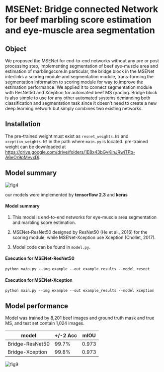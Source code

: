 # MSENet: Bridge connected Network for beef marbling score estimation and eye-muscle area segmentation

 
## Object

We proposed the MSENet for end-to-end networks without any pre
or post processing step, implementing segmentation of beef eye-muscle area and estimation of marblingscore.In particular, the bridge block in the MSENet interlinks a scoring module and segmentation module, trans-forming the segmentation information to scoring module for way to improve the estimation performance. We applied it to connect segmentation module with ResNet50 and Xception for automated beef MS grading. Bridge block is also simple to use for any other automated systems demanding both classification and segmentation task since it doesn’t need to create a new deep learning network but simply combines two existing networks.

##  Installation
The pre-trained weight must exist as `resnet_weights.h5` and  `xception_weights.h5` in the path where `main.py` is located. pre-trained weight can be downloaded at https://drive.google.com/drive/folders/1E8x43bGvKinJRwiTPb-A6eOr9pMvvxDi.
## Model summary

![fig4](https://user-images.githubusercontent.com/71325306/106382944-3b282480-6406-11eb-81c7-1393a09fe952.png)
  
our models were implemented by **tensorflow 2.3** and **keras**

 #### Model summary

1. This model is end-to-end networks for eye-muscle area segmentation and marbling score estimation.

2. MSENet-ResNet50 designed by ResNet50 (He et al., 2016) for the scoring module, while MSENet-Xception use Xception (Chollet, 2017).

3. Model code can be found in `model.py`.

####   Execution for MSENet-ResNet50
```
python main.py --img example --out example_results --model resnet
```

####   Execution for MSENet-Xception
```
python main.py --img example --out example_results --model xception
```
  

## Model performance

Model was trained by 8,201 beef images and ground truth mask and true MS,
and test set contain 1,024 images.

  

|model|+/-2 Acc|mIOU|
|-----|--------|----|
|Bridge-ResNet50|99.7%|0.973 |
|Bridge-Xception|99.8%|0.973 |

![fig9](https://user-images.githubusercontent.com/71325306/105946387-865ed200-60aa-11eb-8452-eb0b51f2db5f.png)
